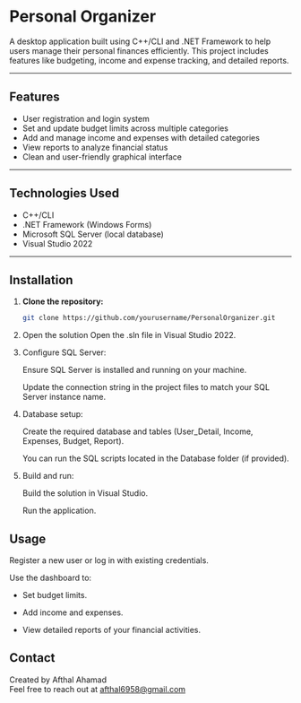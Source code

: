 # Personal Organizer

A desktop application built using C++/CLI and .NET Framework to help users manage their personal finances efficiently. This project includes features like budgeting, income and expense tracking, and detailed reports.

---

## Features

- User registration and login system
- Set and update budget limits across multiple categories
- Add and manage income and expenses with detailed categories
- View reports to analyze financial status
- Clean and user-friendly graphical interface

---

## Technologies Used

- C++/CLI
- .NET Framework (Windows Forms)
- Microsoft SQL Server (local database)
- Visual Studio 2022

---

## Installation

1. **Clone the repository:**

   ```bash
   git clone https://github.com/yourusername/PersonalOrganizer.git

2. Open the solution
   Open the .sln file in Visual Studio 2022.

3. Configure SQL Server:

   Ensure SQL Server is installed and running on your machine.

   Update the connection string in the project files to match your SQL Server instance name.

4. Database setup:

   Create the required database and tables (User_Detail, Income, Expenses, Budget, Report).

   You can run the SQL scripts located in the Database folder (if provided).

5. Build and run:

   Build the solution in Visual Studio.

   Run the application.

## Usage
Register a new user or log in with existing credentials.

Use the dashboard to:

 - Set budget limits.

 - Add income and expenses.

 - View detailed reports of your financial activities.

## Contact
Created by Afthal Ahamad<br>
Feel free to reach out at afthal6958@gmail.com



